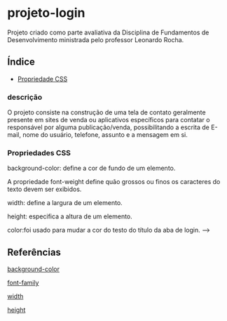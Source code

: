 # projeto-login 

Projeto criado como parte avaliativa da Disciplina de Fundamentos de Desenvolvimento  ministrada pelo professor Leonardo Rocha.

## Índice

 * [Propriedade CSS](#propriedades-css)
 
  ### descrição
 
O projeto consiste na construção de uma tela de contato geralmente presente em sites de venda ou aplicativos específicos para contatar o responsável por alguma publicação/venda, possibilitando a escrita de E-mail, nome do usuário, telefone, assunto e a mensagem em si.

### Propriedades CSS

 background-color: define a cor de fundo de um elemento.

A propriedade font-weight define quão grossos ou finos os caracteres do texto devem ser exibidos.
 
 width: define a largura de um elemento.

 height: especifica a altura de um elemento.

 color:foi usado para mudar a cor do testo do título da aba de login. -->


## Referências

[background-color](https://developer.mozilla.org/pt-BR/docs/Web/CSS/background-color)

[font-family](https://developer.mozilla.org/pt-BR/docs/Web/CSS/font-family)

[width](https://developer.mozilla.org/en-US/docs/Web/CSS/width)

[height](https://developer.mozilla.org/en-US/docs/Web/CSS/height)